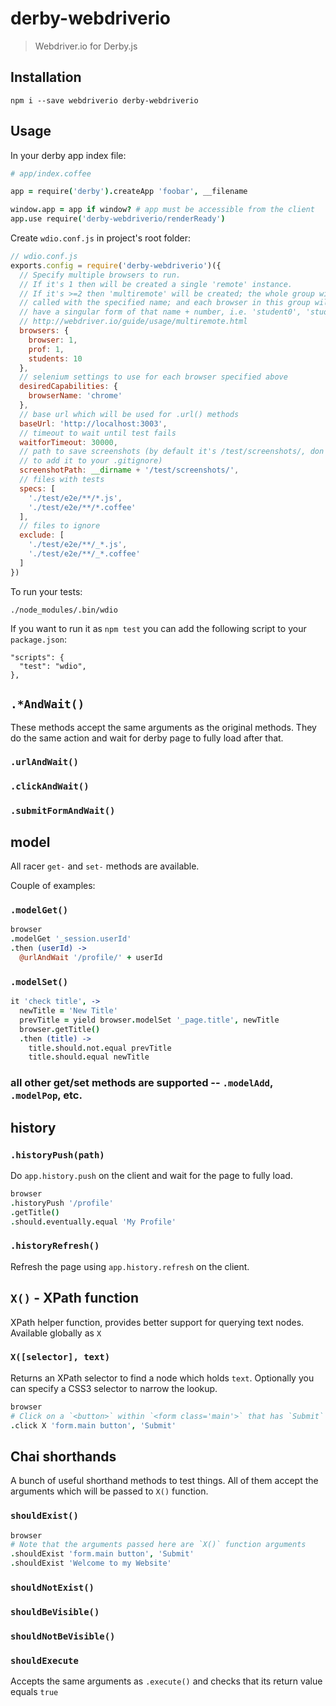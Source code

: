 # derby-webdriverio

> Webdriver.io for Derby.js

## Installation

```
npm i --save webdriverio derby-webdriverio
```

## Usage

In your derby app index file:

```coffee
# app/index.coffee

app = require('derby').createApp 'foobar', __filename

window.app = app if window? # app must be accessible from the client
app.use require('derby-webdriverio/renderReady')
```

Create `wdio.conf.js` in project's root folder:

```js
// wdio.conf.js
exports.config = require('derby-webdriverio')({
  // Specify multiple browsers to run.
  // If it's 1 then will be created a single 'remote' instance.
  // If it's >=2 then 'multiremote' will be created; the whole group will be
  // called with the specified name; and each browser in this group will
  // have a singular form of that name + number, i.e. 'student0', 'student1', ...
  // http://webdriver.io/guide/usage/multiremote.html
  browsers: {
    browser: 1,
    prof: 1,
    students: 10
  },
  // selenium settings to use for each browser specified above
  desiredCapabilities: {
    browserName: 'chrome'
  },
  // base url which will be used for .url() methods
  baseUrl: 'http://localhost:3003',
  // timeout to wait until test fails
  waitforTimeout: 30000,
  // path to save screenshots (by default it's /test/screenshots/, don't forget
  // to add it to your .gitignore)
  screenshotPath: __dirname + '/test/screenshots/',
  // files with tests
  specs: [
    './test/e2e/**/*.js',
    './test/e2e/**/*.coffee'
  ],
  // files to ignore
  exclude: [
    './test/e2e/**/_*.js',
    './test/e2e/**/_*.coffee'
  ]
})
```

To run your tests:

```
./node_modules/.bin/wdio
```

If you want to run it as `npm test` you can add the following script to your `package.json`:

```
"scripts": {
  "test": "wdio",
},
```

## `.*AndWait()`

These methods accept the same arguments as the original methods.
They do the same action and wait for derby page to fully load after that.

### `.urlAndWait()`
### `.clickAndWait()`
### `.submitFormAndWait()`

## model

All racer `get-` and `set-` methods are available.

Couple of examples:

### `.modelGet()`

```coffee
browser
.modelGet '_session.userId'
.then (userId) ->
  @urlAndWait '/profile/' + userId
```

### `.modelSet()`

```coffee
it 'check title', ->
  newTitle = 'New Title'
  prevTitle = yield browser.modelSet '_page.title', newTitle
  browser.getTitle()
  .then (title) ->
    title.should.not.equal prevTitle
    title.should.equal newTitle
```

### all other get/set methods are supported -- `.modelAdd`, `.modelPop`, etc.

## history

### `.historyPush(path)`

Do `app.history.push` on the client and wait for the page to fully load.

```coffee
browser
.historyPush '/profile'
.getTitle()
.should.eventually.equal 'My Profile'
```

### `.historyRefresh()`

Refresh the page using `app.history.refresh` on the client.

## `X()` - XPath function

XPath helper function, provides better support for querying text nodes.
Available globally as `X`

### `X([selector], text)`

Returns an XPath selector to find a node which holds `text`.
Optionally you can specify a CSS3 selector to narrow the lookup.

```coffee
browser
# Click on a `<button>` within `<form class='main'>` that has `Submit` text.
.click X 'form.main button', 'Submit'
```

## Chai shorthands

A bunch of useful shorthand methods to test things.
All of them accept the arguments which will be passed to `X()` function.

### `shouldExist()`

```coffee
browser
# Note that the arguments passed here are `X()` function arguments
.shouldExist 'form.main button', 'Submit'
.shouldExist 'Welcome to my Website'
```

### `shouldNotExist()`
### `shouldBeVisible()`
### `shouldNotBeVisible()`

### `shouldExecute`

Accepts the same arguments as `.execute()` and checks that its return value
equals `true`

